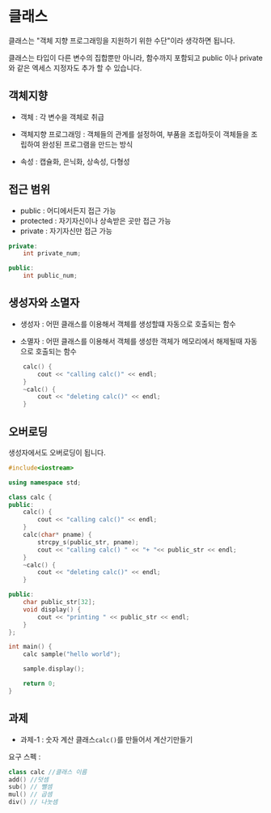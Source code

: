 # 클래스

클래스는 "객체 지향 프로그래밍을 지원하기 위한 수단"이라 생각하면 됩니다.

클래스는 타입이 다른 변수의 집합뿐만 아니라, 함수까지 포함되고 public 이나 private 와 같은 엑세스 지정자도 추가 할 수 있습니다.

## 객체지향

* 객체 : 각 변수을 객체로 취급

* 객체지향 프로그래밍 : 객체들의 관계를 설정하여, 부품을 조립하듯이 객체들을 조립하여 완성된 프로그램을 만드는 방식

* 속성 : 캡슐화, 은닉화, 상속성, 다형성

## 접근 범위

* public : 어디에서든지 접근 가능
* protected : 자기자신이나 상속받은 곳만 접근 가능
* private : 자기자신만 접근 가능

```c++
private:
    int private_num;

public:
    int public_num;
```

## 생성자와 소멸자

* 생성자 : 어떤 클래스를 이용해서 객체를 생성할떄 자동으로 호출되는 함수

* 소멸자 : 어떤 클래스를 이용해서 객체를 생성한 객체가 메모리에서 해제될때 자동으로 호출되는 함수

```c++
    calc() {
        cout << "calling calc()" << endl;
    }
    ~calc() {
        cout << "deleting calc()" << endl;
    }
```

## 오버로딩

생성자에서도 오버로딩이 됩니다.

```c++
#include<iostream>

using namespace std;

class calc {
public:
    calc() {
        cout << "calling calc()" << endl;
    }
    calc(char* pname) {
        strcpy_s(public_str, pname);
        cout << "calling calc() " << "+ "<< public_str << endl;
    }
    ~calc() {
        cout << "deleting calc()" << endl;
    }

public:
    char public_str[32];
    void display() {
        cout << "printing " << public_str << endl;
    }
};

int main() {
    calc sample("hello world");

    sample.display();

    return 0;
}
```

## 과제

* 과제-1 : 숫자 계산 클래스```calc()```를 만들어서 계산기만들기

요구 스펙 :

```c++
class calc //클래스 이름
add() //덧셈
sub() // 뺄셈
mul() // 곱셈
div() // 나눗셈
```